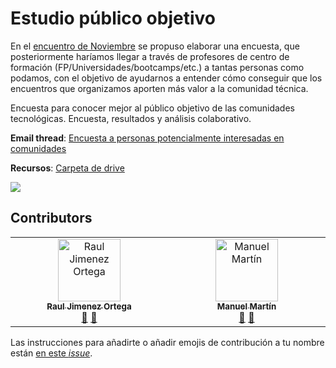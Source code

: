 # Estudio público objetivo

En el [encuentro de Noviembre](https://groups.google.com/g/community-builders-es/c/8VzTtVNP3RE) se propuso elaborar una encuesta, que posteriormente haríamos llegar a través de profesores de centro de formación (FP/Universidades/bootcamps/etc.) a tantas personas como podamos, con el objetivo de ayudarnos a entender cómo conseguir que los encuentros que organizamos aporten más valor a la comunidad técnica.

Encuesta para conocer mejor al público objetivo de las comunidades tecnológicas. Encuesta, resultados y análisis colaborativo.

**Email thread**: [Encuesta a personas potencialmente interesadas en comunidades](https://groups.google.com/g/community-builders-es/c/jxYLw61PrpA)

**Recursos**: [Carpeta de drive](https://drive.google.com/drive/folders/1pxBEXtl4vUjX3z6ZRNKdHxVOYzDI0KZ3?usp=sharing)

![](https://repository-images.githubusercontent.com/975680473/f446a7bb-72d9-4042-8d3b-d546e20253cc)

## Contributors

<!-- ALL-CONTRIBUTORS-LIST:START - Do not remove or modify this section -->
<!-- prettier-ignore-start -->
<!-- markdownlint-disable -->
<table>
  <tbody>
    <tr>
      <td align="center" valign="top" width="14.28%"><a href="https://www.rauljimenez.info"><img src="https://avatars.githubusercontent.com/u/826965?v=4?s=100" width="100px;" alt="Raul Jimenez Ortega"/><br /><sub><b>Raul Jimenez Ortega</b></sub></a><br /><a href="#projectManagement-hhkaos" title="Project Management">📆</a> <a href="#doc-hhkaos" title="Documentation">📖</a></td>
      <td align="center" valign="top" width="14.28%"><a href="https://www.draxus.org/"><img src="https://avatars.githubusercontent.com/u/2436?v=4?s=100" width="100px;" alt="Manuel Martín"/><br /><sub><b>Manuel Martín</b></sub></a><br /><a href="#review-DraXus" title="Reviewed Pull Requests">👀</a> <a href="#doc-DraXus" title="Documentation">📖</a></td>
    </tr>
  </tbody>
</table>

<!-- markdownlint-restore -->
<!-- prettier-ignore-end -->

<!-- ALL-CONTRIBUTORS-LIST:END -->

Las instrucciones para añadirte o añadir emojis de contribución a tu nombre están [en este *issue*](https://github.com/ComBuildersES/estudio-publico-objetivo/issues/3). 
